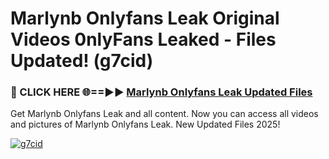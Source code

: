 # Marlynb Onlyfans Leak Original Videos 0nlyFans Leaked - Files Updated! (g7cid)

<h3>🔴 CLICK HERE 🌐==►► <a href="https://tinyurl.com/ms9xzufz" rel="nofollow">Marlynb Onlyfans Leak Updated Files</a></h3>

Get Marlynb Onlyfans Leak and all content. Now you can access all videos and pictures of Marlynb Onlyfans Leak. New Updated Files 2025!

[![g7cid](https://i.imgur.com/ppqm5kG.gif)](https://tinyurl.com/ms9xzufz)
